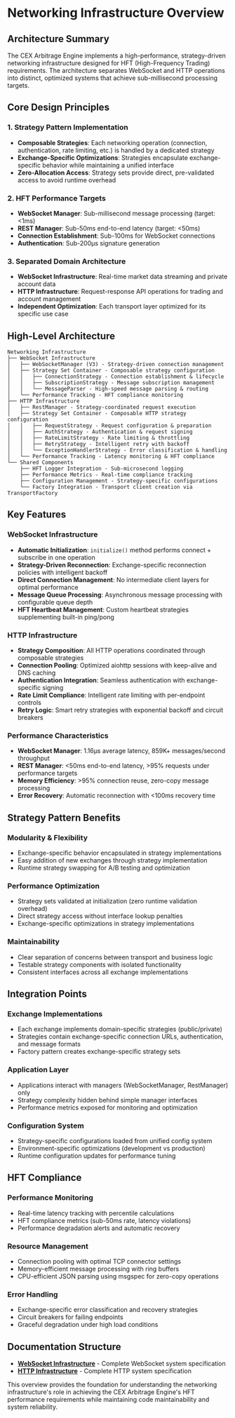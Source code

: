 # Networking Infrastructure Overview

## Architecture Summary

The CEX Arbitrage Engine implements a high-performance, strategy-driven networking infrastructure designed for HFT (High-Frequency Trading) requirements. The architecture separates WebSocket and HTTP operations into distinct, optimized systems that achieve sub-millisecond processing targets.

## Core Design Principles

### **1. Strategy Pattern Implementation**
- **Composable Strategies**: Each networking operation (connection, authentication, rate limiting, etc.) is handled by a dedicated strategy
- **Exchange-Specific Optimizations**: Strategies encapsulate exchange-specific behavior while maintaining a unified interface
- **Zero-Allocation Access**: Strategy sets provide direct, pre-validated access to avoid runtime overhead

### **2. HFT Performance Targets**
- **WebSocket Manager**: Sub-millisecond message processing (target: <1ms)
- **REST Manager**: Sub-50ms end-to-end latency (target: <50ms)
- **Connection Establishment**: Sub-100ms for WebSocket connections
- **Authentication**: Sub-200μs signature generation

### **3. Separated Domain Architecture**
- **WebSocket Infrastructure**: Real-time market data streaming and private account data
- **HTTP Infrastructure**: Request-response API operations for trading and account management
- **Independent Optimization**: Each transport layer optimized for its specific use case

## High-Level Architecture

```
Networking Infrastructure
├── WebSocket Infrastructure
│   ├── WebSocketManager (V3) - Strategy-driven connection management
│   ├── Strategy Set Container - Composable strategy configuration
│   │   ├── ConnectionStrategy - Connection establishment & lifecycle
│   │   ├── SubscriptionStrategy - Message subscription management
│   │   └── MessageParser - High-speed message parsing & routing
│   └── Performance Tracking - HFT compliance monitoring
├── HTTP Infrastructure
│   ├── RestManager - Strategy-coordinated request execution
│   ├── Strategy Set Container - Composable HTTP strategy configuration
│   │   ├── RequestStrategy - Request configuration & preparation
│   │   ├── AuthStrategy - Authentication & request signing
│   │   ├── RateLimitStrategy - Rate limiting & throttling
│   │   ├── RetryStrategy - Intelligent retry with backoff
│   │   └── ExceptionHandlerStrategy - Error classification & handling
│   └── Performance Tracking - Latency monitoring & HFT compliance
└── Shared Components
    ├── HFT Logger Integration - Sub-microsecond logging
    ├── Performance Metrics - Real-time compliance tracking
    ├── Configuration Management - Strategy-specific configurations
    └── Factory Integration - Transport client creation via TransportFactory
```

## Key Features

### **WebSocket Infrastructure**
- **Automatic Initialization**: `initialize()` method performs connect + subscribe in one operation
- **Strategy-Driven Reconnection**: Exchange-specific reconnection policies with intelligent backoff
- **Direct Connection Management**: No intermediate client layers for optimal performance
- **Message Queue Processing**: Asynchronous message processing with configurable queue depth
- **HFT Heartbeat Management**: Custom heartbeat strategies supplementing built-in ping/pong

### **HTTP Infrastructure**
- **Strategy Composition**: All HTTP operations coordinated through composable strategies
- **Connection Pooling**: Optimized aiohttp sessions with keep-alive and DNS caching
- **Authentication Integration**: Seamless authentication with exchange-specific signing
- **Rate Limit Compliance**: Intelligent rate limiting with per-endpoint controls
- **Retry Logic**: Smart retry strategies with exponential backoff and circuit breakers

### **Performance Characteristics**
- **WebSocket Manager**: 1.16μs average latency, 859K+ messages/second throughput
- **REST Manager**: <50ms end-to-end latency, >95% requests under performance targets
- **Memory Efficiency**: >95% connection reuse, zero-copy message processing
- **Error Recovery**: Automatic reconnection with <100ms recovery time

## Strategy Pattern Benefits

### **Modularity & Flexibility**
- Exchange-specific behavior encapsulated in strategy implementations
- Easy addition of new exchanges through strategy implementation
- Runtime strategy swapping for A/B testing and optimization

### **Performance Optimization**
- Strategy sets validated at initialization (zero runtime validation overhead)
- Direct strategy access without interface lookup penalties
- Exchange-specific optimizations in strategy implementations

### **Maintainability**
- Clear separation of concerns between transport and business logic
- Testable strategy components with isolated functionality
- Consistent interfaces across all exchange implementations

## Integration Points

### **Exchange Implementations**
- Each exchange implements domain-specific strategies (public/private)
- Strategies contain exchange-specific connection URLs, authentication, and message formats
- Factory pattern creates exchange-specific strategy sets

### **Application Layer**
- Applications interact with managers (WebSocketManager, RestManager) only
- Strategy complexity hidden behind simple manager interfaces
- Performance metrics exposed for monitoring and optimization

### **Configuration System**
- Strategy-specific configurations loaded from unified config system
- Environment-specific optimizations (development vs production)
- Runtime configuration updates for performance tuning

## HFT Compliance

### **Performance Monitoring**
- Real-time latency tracking with percentile calculations
- HFT compliance metrics (sub-50ms rate, latency violations)
- Performance degradation alerts and automatic recovery

### **Resource Management**
- Connection pooling with optimal TCP connector settings
- Memory-efficient message processing with ring buffers
- CPU-efficient JSON parsing using msgspec for zero-copy operations

### **Error Handling**
- Exchange-specific error classification and recovery strategies
- Circuit breakers for failing endpoints
- Graceful degradation under high load conditions

## Documentation Structure

- **[WebSocket Infrastructure](websocket-infrastructure.md)** - Complete WebSocket system specification
- **[HTTP Infrastructure](http-infrastructure.md)** - Complete HTTP system specification

This overview provides the foundation for understanding the networking infrastructure's role in achieving the CEX Arbitrage Engine's HFT performance requirements while maintaining code maintainability and system reliability.